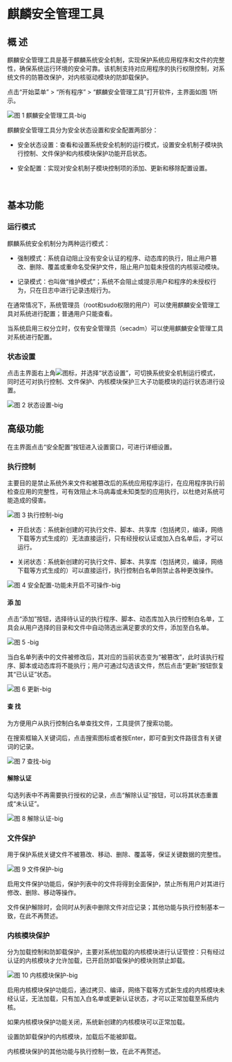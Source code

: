 # 麒麟安全管理工具
## 概 述
麒麟安全管理工具是基于麒麟系统安全机制，实现保护系统应用程序和文件的完整性，确保系统运行环境的安全可靠。该机制支持对应用程序的执行权限控制，对系统文件的防篡改保护，对内核驱动模块的防卸载保护。

点击“开始菜单” > “所有程序” > “麒麟安全管理工具”打开软件，主界面如图 1所示。

![图 1 麒麟安全管理工具-big](image/1.png)

麒麟安全管理工具分为安全状态设置和安全配置两部分：

- 安全状态设置：查看和设置系统安全机制的运行模式，设置安全机制子模块执行控制、文件保护和内核模块保护功能开启状态。

- 安全配置：实现对安全机制子模块控制项的添加、更新和移除配置设置。

<br>

## 基本功能
### 运行模式
麒麟系统安全机制分为两种运行模式：

- 强制模式：系统自动阻止没有安全认证的程序、动态库的执行，阻止用户篡改、删除、覆盖或重命名受保护文件，阻止用户加载未授信的内核驱动模块。

- 记录模式：也叫做“维护模式”；系统不会阻止或提示用户和程序的未授权行为，只在日志中进行记录违规行为。

在通常情况下，系统管理员（root和sudo权限的用户）可以使用麒麟安全管理工具对系统进行配置；普通用户只能查看。

当系统启用三权分立时，仅有安全管理员（secadm）可以使用麒麟安全管理工具对系统进行配置。

### 状态设置
点击主界面右上角![](image/icon1.png)图标，并选择“状态设置”，可切换系统安全机制运行模式，同时还可对执行控制、文件保护、内核模块保护三大子功能模块的运行状态进行设置。

![图 2 状态设置-big](image/2.png)
<br>

## 高级功能
在主界面点击“安全配置”按钮进入设置窗口，可进行详细设置。

### 执行控制
主要目的是禁止系统外来文件和被篡改后的系统应用程序运行，在应用程序执行前检查应用的完整性，可有效阻止木马病毒或未知类型的应用执行，以杜绝对系统可能造成的侵害。

![图 3 执行控制-big](image/3.png)

- 开启状态：系统新创建的可执行文件、脚本、共享库（包括拷贝，编译，网络下载等方式生成的）无法直接运行，只有经授权认证或加入白名单后，才可以运行。

- 关闭状态：系统新创建的可执行文件、脚本、共享库（包括拷贝，编译，网络下载等方式生成的）可以直接运行，执行控制白名单则禁止各种更改操作。

![图 4 安全配置-功能未开启不可操作-big](image/4.png)

#### 添 加
点击“添加”按钮，选择待认证的执行程序、脚本、动态库加入执行控制白名单，工具会从用户选择的目录和文件中自动筛选出满足要求的文件，添加至白名单。

![图 5 -big](image/5.png)

当白名单列表中的文件被修改后，其对应的当前状态变为“被篡改”，此时该执行程序、脚本或动态库将不能执行；用户可通过勾选该文件，然后点击“更新”按钮恢复其“已认证”状态。

![图 6 更新-big](image/6.png)

#### 查 找
为方便用户从执行控制白名单查找文件，工具提供了搜索功能。

在搜索框输入关键词后，点击搜索图标或者按Enter，即可查到文件路径含有关键词的记录。

![图 7 查找-big](image/7.png)

#### 解除认证
勾选列表中不再需要执行授权的记录，点击“解除认证”按钮，可以将其状态重置成“未认证”。

![图 8 解除认证-big](image/8.png)

### 文件保护
用于保护系统关键文件不被篡改、移动、删除、覆盖等，保证关键数据的完整性。

![图 9 文件保护-big](image/9.png)

启用文件保护功能后，保护列表中的文件将得到全面保护，禁止所有用户对其进行修改、删除、移动等操作。

文件保护解除时，会同时从列表中删除文件对应记录；其他功能与执行控制基本一致，在此不再赘述。

### 内核模块保护
分为加载控制和防卸载保护，主要对系统加载的内核模块进行认证管控：只有经过认证的内核模块才允许加载，已开启防卸载保护的模块则禁止卸载。

![图 10 内核模块保护-big](image/10.png)

启用内核模块保护功能后，通过拷贝、编译，网络下载等方式新生成的内核模块未经认证，无法加载，只有加入白名单或更新认证状态，才可以正常加载至系统内核。

如果内核模块保护功能关闭，系统新创建的内核模块可以正常加载。

设置防卸载保护的内核模块，加载后不能被卸载。

内核模块保护的其他功能与执行控制一致，在此不再赘述。


